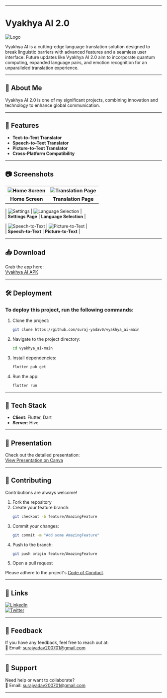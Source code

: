 
---

# Vyakhya AI  2.0

![Logo](https://github.com/suraj-yadav0/vyakhya_ai-main/assets/90672206/9043b698-2860-4fb8-b247-7c6f922586f3)  

Vyakhya AI is a cutting-edge language translation solution designed to break linguistic barriers with advanced features and a seamless user interface. Future updates like Vyakhya AI 2.0 aim to incorporate quantum computing, expanded language pairs, and emotion recognition for an unparalleled translation experience.  

---

## 🚀 About Me  
 Vyakhya AI 2.0 is one of my significant projects, combining innovation and technology to enhance global communication.  

---

## 📂 Features  

- **Text-to-Text Translator**  
- **Speech-to-Text Translator**  
- **Picture-to-Text Translator**  
- **Cross-Platform Compatibility**  

---

## 📷 Screenshots  

| ![Home Screen](https://github.com/suraj-yadav0/vyakhya_ai-main/assets/90672206/eb283986-4b8a-4a4b-8172-f03e02497373) | ![Translation Page](https://github.com/suraj-yadav0/vyakhya_ai-main/assets/90672206/494248f3-917e-4df8-bfa9-bcb6bcbc5df5) |  
|:---:|:---:|  
| **Home Screen** | **Translation Page** |  

| ![Settings](https://github.com/suraj-yadav0/vyakhya_ai-main/assets/90672206/25058cc6-eca1-48b8-bee9-361ed9415f1b) | ![Language Selection](https://github.com/suraj-yadav0/vyakhya_ai-main/assets/90672206/42a0c234-ca74-4b8a-be90-9c1c0e6c0c89) |  
| **Settings Page** | **Language Selection** |  

| ![Speech-to-Text](https://github.com/suraj-yadav0/vyakhya_ai-main/assets/90672206/81c1fc9a-4b30-4aff-9ba8-8cad57eb7c55) | ![Picture-to-Text](https://github.com/suraj-yadav0/vyakhya_ai-main/assets/90672206/f05418d9-02f0-4eea-bd04-f50f99f2888c) |  
| **Speech-to-Text** | **Picture-to-Text** |  

---

## 📥 Download  

Grab the app here:  
[Vyakhya AI APK](https://github.com/suraj-yadav0/vyakhya_ai-main/releases/download/v0.0.01/base.apk)  

---

## 🛠️ Deployment  

### To deploy this project, run the following commands:  

1. Clone the project:  
   ```bash  
   git clone https://github.com/suraj-yadav0/vyakhya_ai-main  
   ```  

2. Navigate to the project directory:  
   ```bash  
   cd vyakhya_ai-main  
   ```  

3. Install dependencies:  
   ```bash  
   flutter pub get  
   ```  

4. Run the app:  
   ```bash  
   flutter run  
   ```  

---

## 🧰 Tech Stack  

- **Client**: Flutter, Dart  
- **Server**: Hive  

---

## 🎥 Presentation  

Check out the detailed presentation:  
[View Presentation on Canva](https://www.canva.com/design/DAGCsNwPvew/VzMQfVksraFVSCwFM5r2DQ/edit?utm_content=DAGCsNwPvew&utm_campaign=designshare&utm_medium=link2&utm_source=sharebutton)  

---

## 🤝 Contributing  

Contributions are always welcome!  

1. Fork the repository  
2. Create your feature branch:  
   ```bash  
   git checkout -b feature/AmazingFeature  
   ```  
3. Commit your changes:  
   ```bash  
   git commit -m "Add some AmazingFeature"  
   ```  
4. Push to the branch:  
   ```bash  
   git push origin feature/AmazingFeature  
   ```  
5. Open a pull request  

Please adhere to the project's [Code of Conduct](./CODE_OF_CONDUCT.md).  

---

## 🔗 Links  

[![LinkedIn](https://img.shields.io/badge/LinkedIn-0A66C2?style=for-the-badge&logo=linkedin&logoColor=white)](https://www.linkedin.com/in/suraj-yadav-a63b3b220/)  
[![Twitter](https://img.shields.io/badge/Twitter-1DA1F2?style=for-the-badge&logo=twitter&logoColor=white)](https://twitter.com/surajya75007306/)  

---

## 💬 Feedback  

If you have any feedback, feel free to reach out at:  
📧 Email: surajyadav200701@gmail.com  

---

## 🙌 Support  

Need help or want to collaborate?  
📧 Email: surajyadav200701@gmail.com  

---
